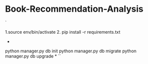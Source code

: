 # Book-Recommendation-Analysis
`

1.source env/bin/activate
2.  pip install -r requirements.txt

*
 python manager.py db init
 python manager.py db migrate
 python manager.py db upgrade
*
``
